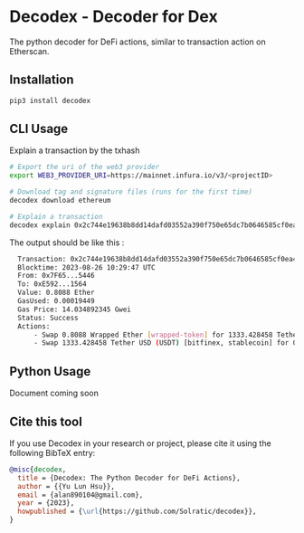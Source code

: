 # Decodex - Decoder for Dex

The python decoder for DeFi actions, similar to transaction action on Etherscan.

## Installation

```bash
pip3 install decodex
```

## CLI Usage

Explain a transaction by the txhash

```bash
# Export the uri of the web3 provider
export WEB3_PROVIDER_URI=https://mainnet.infura.io/v3/<projectID>

# Download tag and signature files (runs for the first time)
decodex download ethereum

# Explain a transaction
decodex explain 0x2c744e19638b8dd14dafd03552a390f750e65dc7b0646585cf0ea40ef7a98743
```

The output should be like this :

```bash
  Transaction: 0x2c744e19638b8dd14dafd03552a390f750e65dc7b0646585cf0ea40ef7a98743
  Blocktime: 2023-08-26 10:29:47 UTC
  From: 0x7F65...5446
  To: 0xE592...1564
  Value: 0.8088 Ether
  GasUsed: 0.00019449
  Gas Price: 14.034892345 Gwei
  Status: Success
  Actions:
      - Swap 0.8088 Wrapped Ether [wrapped-token] for 1333.428458 Tether USD (USDT) [bitfinex, stablecoin] on 0x11b8...97F6
      - Swap 1333.428458 Tether USD (USDT) [bitfinex, stablecoin] for 0.8079914030453189 Wrapped Ether [wrapped-token] on 0x11b8...97F6
```

## Python Usage

Document coming soon

## Cite this tool

If you use Decodex in your research or project, please cite it using the following BibTeX entry:

```bibtex
@misc{decodex,
  title = {Decodex: The Python Decoder for DeFi Actions},
  author = {{Yu Lun Hsu}},
  email = {alan890104@gmail.com},
  year = {2023},
  howpublished = {\url{https://github.com/Solratic/decodex}},
}
```
